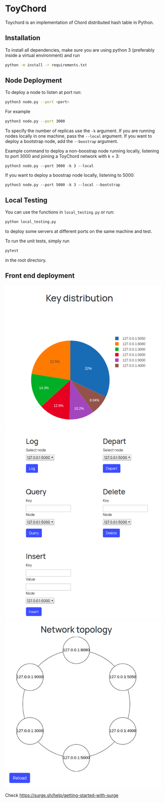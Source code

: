 # ToyChord

Toychord is an implementation of Chord distributed hash table in Python.

## Installation

To install all dependencies, make sure you are using python 3 (preferably inside a virtual environment) and run

```bash
python -m install -r requirements.txt
```
## Node Deployment

To deploy a node to listen at port <port> run:
```bash
python3 node.py --port <port>
```
For example
```bash
python3 node.py --port 3000
```
To specify the number of replicas use the `-k` argument.
If you are running nodes locally in one machine, pass the `--local` argument.
If you want to deploy a bootstrap node, add the `--boostrap` argument.

Example command to deploy a non-boostrap node running locally, listening to port 3000
and joining a ToyChord network with k = 3:

```
python3 node.py --port 3000 -k 3 --local
```
If you want to deploy a boostrap node locally, listening to 5000:

```
python3 node.py --port 5000 -k 3 --local --bootstrap
```

## Local Testing
You can use the functions in `local_testing.py` or run:
```bash
python local_testing.py
```
 to deploy some servers at different ports on the same machine and test.


 To run the unit tests, simply run
 ```bash
 pytest
 ```
 in the root directory.

 ## Front end deployment
 ![](front-end/toychord3.png)
 ![](front-end/toychord2.png)
 ![](front-end/toychord1.png)

 Check https://surge.sh/help/getting-started-with-surge
